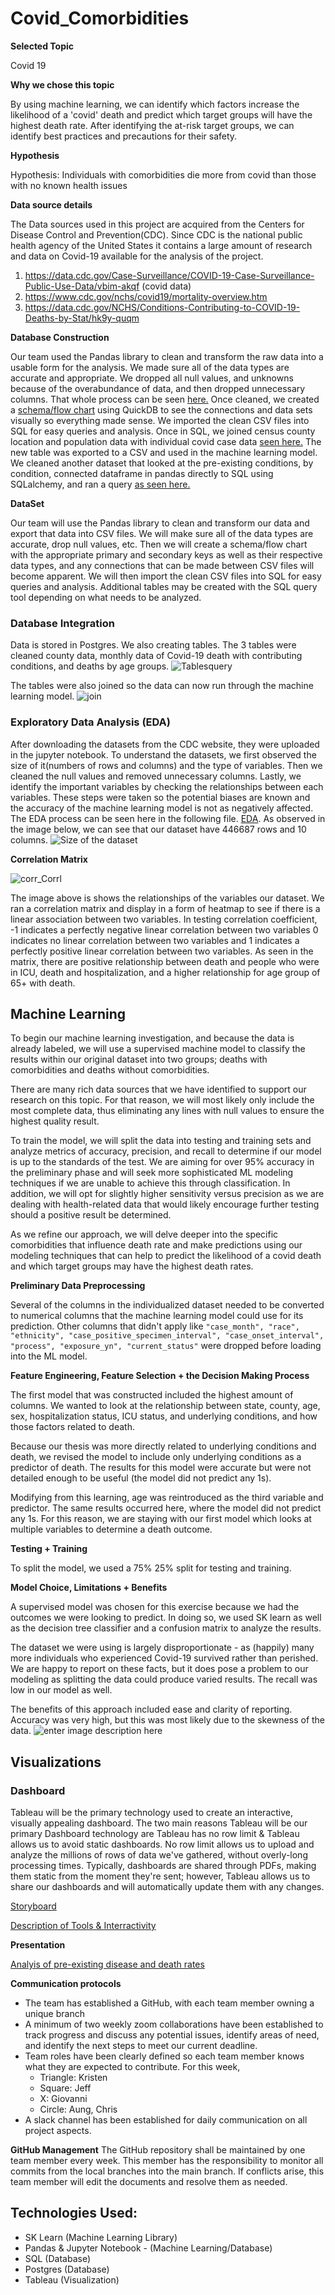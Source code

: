 # Covid_Comorbidities

**Selected Topic**

Covid 19

**Why we chose this topic**

By using machine learning, we can identify which factors increase the likelihood of a 'covid' death and predict which target groups will have the highest death rate. 
After identifying the at-risk target groups, we can identify best practices and precautions for their safety.

**Hypothesis**

Hypothesis: Individuals with comorbidities die more from covid than those with no known health issues

**Data source details**

The Data sources used in this project are acquired from the Centers for Disease Control and Prevention(CDC). Since CDC is the national public health agency of the United States it contains a large amount of research and data on Covid-19 available for the analysis of the project. 

 1. https://data.cdc.gov/Case-Surveillance/COVID-19-Case-Surveillance-Public-Use-Data/vbim-akqf (covid data)
 2. https://www.cdc.gov/nchs/covid19/mortality-overview.htm
 3. https://data.cdc.gov/NCHS/Conditions-Contributing-to-COVID-19-Deaths-by-Stat/hk9y-quqm
 
 **Database Construction**

  Our team used the Pandas library to clean and transform the raw data into a usable form for the analysis. We made sure all of the data types are accurate and appropriate. We dropped all null values, and unknowns because of the overabundance of data, and then dropped unnecessary columns. That whole process can be seen [here.](https://github.com/jeffblando/Covid_Comorbidities/blob/Databases_CH/Database/ETL_misc/Cleaned_Data_Machine_Learning_Model.ipynb) Once cleaned, we created a [schema/flow chart](https://github.com/jeffblando/Covid_Comorbidities/blob/Databases_CH/Database/SQL%20Schema/Database_schema.png) using QuickDB to see the connections and data sets visually so everything made sense. We imported the clean CSV files into SQL for easy queries and analysis. Once in SQL, we joined census county location and population data with individual covid case data [seen here.](https://github.com/jeffblando/Covid_Comorbidities/tree/main/Database/Database%20Images) The new table was exported to a CSV and used in the machine learning model. We cleaned another dataset that looked at the pre-existing conditions, by condition, connected dataframe in pandas directly to SQL using SQLalchemy, and ran a query [as seen here.](https://user-images.githubusercontent.com/92996865/170176033-9de4ee21-3033-4ac3-b7a6-f7f04bb71305.png)
 
 **DataSet** 

 Our team will use the Pandas library to clean and transform our data and export that data into CSV files. We will make sure all of the data types are accurate, drop null values, etc. Then we will create a schema/flow chart with the appropriate primary and secondary keys as well as their respective data types, and any connections that can be made between CSV files will become apparent. We will then import the clean CSV files into SQL for easy queries and analysis. Additional tables may be created with the SQL query tool depending on what needs to be analyzed.
 
### Database Integration

Data is stored in Postgres. We also creating tables. The 3 tables were cleaned county data, monthly data of Covid-19 death with contributing conditions, and deaths by age groups.
![Tablesquery](https://github.com/jeffblando/Covid_Comorbidities/blob/0388dd6d48fe8fe2a8e887940573f38c3dbf8722/Database/Database%20Images/3%20Tables%20and%20a%20query.png)

The tables were also joined so the data can now run through the machine learning model.
![join](https://github.com/jeffblando/Covid_Comorbidities/blob/0388dd6d48fe8fe2a8e887940573f38c3dbf8722/Database/Database%20Images/Join%20in%20SQL.png)

### Exploratory Data Analysis (EDA) ###

After downloading the datasets from the CDC website, they were uploaded in the jupyter notebook. To understand the datasets, we first observed the size of it(numbers of rows and columns) and the type of variables. Then we cleaned the null values and removed unnecessary columns. Lastly, we identify the important variables by checking the relationships between each variables. These steps were taken so the potential biases are known and the accuracy of the machine learning model is not as negatively affected. The EDA process can be seen here in the following file. [EDA](https://github.com/jeffblando/Covid_Comorbidities/blob/d04c7815cedb3adebce8b7e593fd91f68c699cea/EDA.ipynb). As observed in the image below, we can see that our dataset have 446687 rows and 10 columns. 
![Size of the dataset](https://github.com/jeffblando/Covid_Comorbidities/blob/80703793b7eacfc69265d47b0eb3c28cc1ad3206/Images/Rows.png)


**Correlation Matrix** 

![corr_Corrl](https://github.com/jeffblando/Covid_Comorbidities/blob/a25866f7370c13916cb052183bb493858bed52ad/Images/EDA.png)

The image above is shows the relationships of the variables our dataset. We ran a correlation matrix and display in a form of heatmap to see if there is a linear association between two variables. In testing correlation coefficient, -1 indicates a perfectly negative linear correlation between two variables
0 indicates no linear correlation between two variables and 1 indicates a perfectly positive linear correlation between two variables.
As seen in the matrix, there are positive relationship between death and people who were in ICU, death and hospitalization, and a higher relationship for age group of 65+ with death. 

## Machine Learning
To begin our machine learning investigation, and because the data is already labeled, we will use a supervised machine model to classify the results within our original dataset into two groups; deaths with comorbidities and deaths without comorbidities. 

There are many rich data sources that we have identified to support our research on this topic. For that reason, we will most likely only include the most complete data, thus eliminating any lines with null values to ensure the highest quality result.

To train the model, we will split the data into testing and training sets and analyze metrics of accuracy, precision, and recall to determine if our model is up to the standards of the test. We are aiming for over 95% accuracy in the preliminary phase and will seek more sophisticated ML modeling techniques if we are unable to achieve this through classification. In addition, we will opt for slightly higher sensitivity versus precision as we are dealing with health-related data that would likely encourage further testing should a positive result be determined.

As we refine our approach, we will delve deeper into the specific comorbidities that influence death rate and make predictions using our modeling techniques that can help to predict the likelihood of a covid death and which target groups may have the highest death rates. 


**Preliminary Data Preprocessing** 

Several of the columns in the individualized dataset needed to be converted to numerical columns that the machine learning model could use for its prediction. Other columns that didn't apply like `"case_month", "race", "ethnicity", "case_positive_specimen_interval", "case_onset_interval", "process", "exposure_yn", "current_status"` were dropped before loading into the ML model.


**Feature Engineering, Feature Selection + the Decision Making Process**

The first model that was constructed included the highest amount of columns. We wanted to look at the relationship between state, county, age, sex, hospitalization status, ICU status, and underlying conditions, and how those factors related to death.

Because our thesis was more directly related to underlying conditions and death, we revised the model to include only underlying conditions as a predictor of death. The results for this model were accurate but were not detailed enough to be useful (the model did not predict any 1s). 
	
Modifying from this learning, age was reintroduced as the third variable and predictor. The same results occurred here, where the model did not predict any 1s. For this reason, we are staying with our first model which looks at multiple variables to determine a death outcome. 

**Testing + Training**

To split the model, we used a 75% 25% split for testing and training.   

**Model Choice, Limitations + Benefits**

A supervised model was chosen for this exercise because we had the outcomes we were looking to predict. In doing so, we used SK learn as well as the decision tree classifier and a confusion matrix to analyze the results. 

The dataset we were using is largely disproportionate - as (happily) many more individuals who experienced Covid-19 survived rather than perished. We are happy to report on these facts, but it does pose a problem to our modeling as splitting the data could produce varied results. The recall was low in our model as well.

The benefits of this approach included ease and clarity of reporting. Accuracy was very high, but this was most likely due to the skewness of the data. 
![enter image description here](https://github.com/jeffblando/Covid_Comorbidities/blob/MachineLearning_KT/Images/S2%20ML%20Results.jpg?raw=true)



## Visualizations
### Dashboard
Tableau will be the primary technology used to create an interactive, visually appealing dashboard. The two main reasons Tableau will be our primary Dashboard technology are Tableau has no row limit & Tableau allows us to avoid static dashboards. No row limit allows us to upload and analyze the millions of rows of data we've gathered, without overly-long processing times. Typically, dashboards are shared through PDFs, making them static from the moment they're sent; however, Tableau allows us to share our dashboards and will automatically update them with any changes. 

[Storyboard](https://public.tableau.com/app/profile/giovanni.bottone/viz/Segment2StoryboardV1/Story1?publish=yes)

[Description of Tools & Interractivity](https://docs.google.com/presentation/d/1HLexLPKKv-I4AnZZq3R42-6RtVfnWUKWxupJI4ClcX0/edit#slide=id.p)


**Presentation**

[Analyis of pre-existing disease and death rates](https://docs.google.com/presentation/d/1i8Ry3hVTzgpDNV7zKgqXaR9tYIhOCbXmE6nfHRlGO4E/edit#slide=id.g12dc2ad45a7_0_0)


**Communication protocols**

 - The team has established a GitHub, with each team member owning a unique branch
 - A minimum of two weekly zoom collaborations have been established to track progress and discuss any potential issues, identify areas of need, and identify the next steps to meet our current deadline.   
 - Team roles have been clearly defined so each team member knows what they are expected to contribute. For this week, 
     - Triangle: Kristen
     - Square: Jeff
     - X: Giovanni
     - Circle: Aung, Chris
 - A slack channel has been established for daily communication on all project aspects.

**GitHub Management**
The GitHub repository shall be maintained by one team member every week. This member has the responsibility to monitor all commits from the local branches into the main branch. If conflicts arise, this team member will edit the documents and resolve them as needed.

## Technologies Used:
- SK Learn (Machine Learning Library)
- Pandas & Jupyter Notebook - (Machine Learning/Database)
- SQL (Database)
- Postgres (Database)
- Tableau (Visualization)

